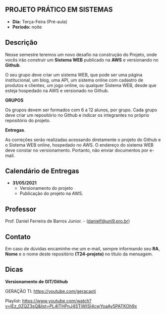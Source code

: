 ## PROJETO PRÁTICO EM SISTEMAS
* **Dia:** Terça-Feira (Pré-aula)
* **Período:** noite

## Descrição

Nesse semestre teremos um novo desafio na construção do Projeto, onde vocês irão construir um **Sistema WEB** publicado na **AWS** e versionando no **Github**.

O seu grupo deve criar um sistema WEB, que pode ser uma página institucional, um blog, uma API, um sistema online com cadastro de produtos e clientes, um jogo online, ou qualquer Sistema WEB, desde que esteja hospedado na AWS e versionado no Github.

**GRUPOS** 

Os grupos devem ser formados com 6 a 12 alunos, por grupo. Cada grupo deve criar um repositório no Github e indicar os integrantes no próprio repositório do projeto. 


**Entregas**. 

As correções serão realizadas acessando diretamente o projeto do Github e o Sistema WEB online, hospedado no AWS. O endereço do sistema WEB deve constar no versionamento.
Portanto, não enviar documentos por e-mail. 


## Calendário de Entregas
* **31/05/2021**
	+ Versionamento do projeto
	+ Publicação do projeto na AWS.
		
    
## Professor
Prof. Daniel Ferreira de Barros Junior. - ([danielf@uni9.pro.br](mailto:danielf@uni9.pro.br))

## Contato
Em caso de dúvidas encaminhe-me um e-mail, sempre informando seu **RA**, **Nome** e o nome deste repositório **(T24-projeto)** no título da mensagem.


## Dicas
**Versionamento de GIT/Github**

GERAÇÃO TI: https://youtube.com/geracaoti

Playlist: 
https://www.youtube.com/watch?v=IEz_0ZQZ3sQ&list=PL4ITHPnJ4STiWISI4cwYoaAy5PATKOh9x
